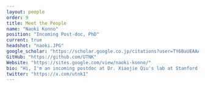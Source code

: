 ```yaml
---
layout: people
order: 9
title: Meet the People
name: "Naoki Konno"
position: "Incoming Post-doc, PhD"
current: true
headshot: "naoki.JPG"
google_scholar: "https://scholar.google.co.jp/citations?user=TY6BaUEAAAAJ&hl=en"
GitHub: "https://github.com/UTNK"
Website: "https://sites.google.com/view/naoki-konno/"
bio: "Hi, I'm an incoming postdoc at Dr. Xiaojie Qiu's lab at Stanford. I aim to decipher evolutionary patterns and rules in developmental processes of multicellular organisms by leveraging single-cell and spatial omics technologies. I received my PhD from the University of Tokyo, where I studied predictability in microbial genome evolution using phylogenetics, machine learning, and wet-lab approaches. In my free time, I enjoy walking outdoors and observing birds and other wildlife in their natural habitats."
twitter: "https://x.com/utnk1"
---
```

